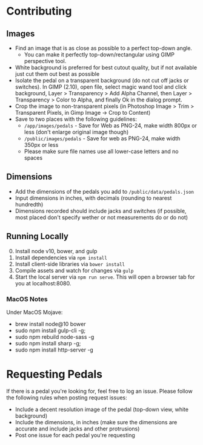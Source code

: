 # Contributing

## Images

* Find an image that is as close as possible to a perfect top-down angle.
	* You can make it perfectly top-down/rectangular using GIMP perspective tool.
* White background is preferred for best cutout quality, but if not available just cut them out best as possible
* Isolate the pedal on a transparent background (do not cut off jacks or switches). In GIMP (2.10), open file, select magic wand tool and click background, Layer > Transparency > Add Alpha Channel, then Layer > Transparency > Color to Alpha, and finally Ok in the dialog prompt.
* Crop the image to non-transparent pixels (in Photoshop Image > Trim > Transparent Pixels, in Gimp Image -> Crop to Content)
* Save to two places with the following guidelines:
	* `/app/images/pedals` - Save for Web as PNG-24, make width 800px or less (don't enlarge original image though)
	* `/public/images/pedals` - Save for web as PNG-24, make width 350px or less
	* Please make sure file names use all lower-case letters and no spaces

## Dimensions

* Add the dimensions of the pedals you add to `/public/data/pedals.json`
* Input dimensions in inches, with decimals (rounding to nearest hundredth)
* Dimensions recorded should include jacks and switches (if possible, most placed don't specify wether or not measurements do or do not)

## Running Locally

0. Install node v10, bower, and gulp
1. Install dependencies via `npm install`
2. Install client-side libraries via `bower install`
3. Compile assets and watch for changes via `gulp`
4. Start the local server via `npm run serve`. This will open a browser tab for you at localhost:8080.

### MacOS Notes

Under MacOS Mojave:
- brew install node@10 bower
- sudo npm install gulp-cli -g;
- sudo npm rebuild node-sass -g
- sudo npm install sharp -g;
- sudo npm install http-server -g


# Requesting Pedals

If there is a pedal you're looking for, feel free to log an issue. Please follow the following rules when posting request issues:

* Include a decent resolution image of the pedal (top-down view, white background)
* Include the dimensions, in inches (make sure the dimensions are accurate and include jacks and other protrusions)
* Post one issue for each pedal you're requesting
